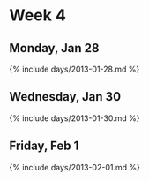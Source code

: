 # Week 4



## Monday, Jan 28

{% include days/2013-01-28.md %}

## Wednesday, Jan 30

{% include days/2013-01-30.md %}

## Friday, Feb 1

{% include days/2013-02-01.md %}

